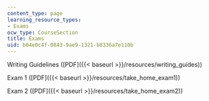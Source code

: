 ```yaml
---
content_type: page
learning_resource_types:
- Exams
ocw_type: CourseSection
title: Exams
uid: b04e0c4f-0843-9ae9-1321-b8336a7e110b
---
```


Writing Guidelines ([PDF]({{< baseurl >}}/resources/writing_guides))

Exam 1 ([PDF]({{< baseurl >}}/resources/take_home_exam1))

Exam 2 ([PDF]({{< baseurl >}}/resources/take_home_exam2))